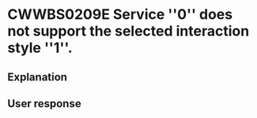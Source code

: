 # CWWBS0209E Service ''0'' does not support the selected interaction style ''1''.

## Explanation

## User response